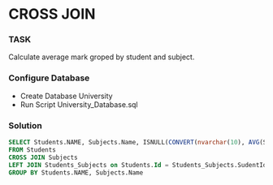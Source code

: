 # CROSS JOIN
### TASK
Calculate average mark groped by student and subject.

### Configure Database
* Create Database University
* Run Script University_Database.sql

### Solution
```SQL
SELECT Students.NAME, Subjects.Name, ISNULL(CONVERT(nvarchar(10), AVG(Students_Subjects.Mark)),'N/A')
FROM Students
CROSS JOIN Subjects 
LEFT JOIN Students_Subjects on Students.Id = Students_Subjects.SudentId
GROUP BY Students.NAME, Subjects.Name
```

